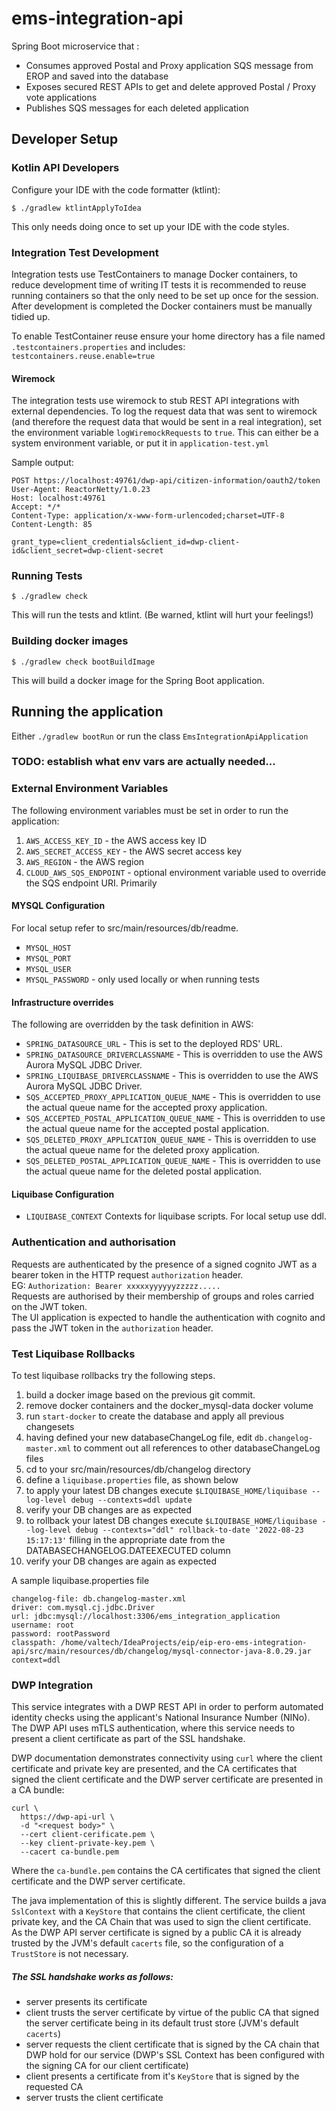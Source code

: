 # ems-integration-api

Spring Boot microservice that :

- Consumes approved Postal and Proxy application SQS message from EROP and saved into the database
- Exposes secured REST APIs to get and delete approved Postal / Proxy vote applications
- Publishes SQS messages for each deleted application

## Developer Setup

### Kotlin API Developers

Configure your IDE with the code formatter (ktlint):

```
$ ./gradlew ktlintApplyToIdea
```

This only needs doing once to set up your IDE with the code styles.

### Integration Test Development

Integration tests use TestContainers to manage Docker containers, to reduce development time of writing IT tests it is
recommended to reuse running containers so that the only need to be set up once for the session. After development is
completed the Docker containers must be manually tidied up.

To enable TestContainer reuse ensure your home directory has a file named `.testcontainers.properties` and includes:
`testcontainers.reuse.enable=true`

#### Wiremock

The integration tests use wiremock to stub REST API integrations with external dependencies. To log the request data
that was sent to wiremock (and therefore the request data that would be sent in a real integration), set the environment
variable `logWiremockRequests` to `true`. This can either be a system environment variable, or put it
in `application-test.yml`

Sample output:

```
POST https://localhost:49761/dwp-api/citizen-information/oauth2/token
User-Agent: ReactorNetty/1.0.23
Host: localhost:49761
Accept: */*
Content-Type: application/x-www-form-urlencoded;charset=UTF-8
Content-Length: 85

grant_type=client_credentials&client_id=dwp-client-id&client_secret=dwp-client-secret
```

### Running Tests

```
$ ./gradlew check
```

This will run the tests and ktlint. (Be warned, ktlint will hurt your feelings!)

### Building docker images

```
$ ./gradlew check bootBuildImage
```

This will build a docker image for the Spring Boot application.

## Running the application

Either `./gradlew bootRun` or run the class `EmsIntegrationApiApplication`

### TODO: establish what env vars are actually needed...

### External Environment Variables

The following environment variables must be set in order to run the application:

1. `AWS_ACCESS_KEY_ID` - the AWS access key ID
2. `AWS_SECRET_ACCESS_KEY` - the AWS secret access key
3. `AWS_REGION` - the AWS region
4. `CLOUD_AWS_SQS_ENDPOINT` - optional environment variable used to override the SQS endpoint URI. Primarily


#### MYSQL Configuration

For local setup refer to src/main/resources/db/readme.

* `MYSQL_HOST`
* `MYSQL_PORT`
* `MYSQL_USER`
* `MYSQL_PASSWORD` - only used locally or when running tests

#### Infrastructure overrides

The following are overridden by the task definition in AWS:

* `SPRING_DATASOURCE_URL` - This is set to the deployed RDS' URL.
* `SPRING_DATASOURCE_DRIVERCLASSNAME` - This is overridden to use the AWS Aurora MySQL JDBC Driver.
* `SPRING_LIQUIBASE_DRIVERCLASSNAME` - This is overridden to use the AWS Aurora MySQL JDBC Driver.
* `SQS_ACCEPTED_PROXY_APPLICATION_QUEUE_NAME` - This is overridden to use the actual queue name for the accepted proxy
  application.
* `SQS_ACCEPTED_POSTAL_APPLICATION_QUEUE_NAME` - This is overridden to use the actual queue name for the accepted postal
  application.
* `SQS_DELETED_PROXY_APPLICATION_QUEUE_NAME` - This is overridden to use the actual queue name for the deleted proxy
  application.
* `SQS_DELETED_POSTAL_APPLICATION_QUEUE_NAME` - This is overridden to use the actual queue name for the deleted postal
  application.

#### Liquibase Configuration

* `LIQUIBASE_CONTEXT` Contexts for liquibase scripts. For local setup use ddl.

### Authentication and authorisation

Requests are authenticated by the presence of a signed cognito JWT as a bearer token in the HTTP request `authorization`
header.  
EG: `Authorization: Bearer xxxxxyyyyyyzzzzz.....`  
Requests are authorised by their membership of groups and roles carried on the JWT token.  
The UI application is expected to handle the authentication with cognito and pass the JWT token in the `authorization`
header.

### Test Liquibase Rollbacks

To test liquibase rollbacks try the following steps.

1. build a docker image based on the previous git commit.
2. remove docker containers and the docker_mysql-data docker volume
3. run `start-docker` to create the database and apply all previous changesets
4. having defined your new databaseChangeLog file, edit `db.changelog-master.xml` to comment out all references to other
   databaseChangeLog files
5. cd to your src/main/resources/db/changelog directory
6. define a `liquibase.properties` file, as shown below
7. to apply your latest DB changes execute `$LIQUIBASE_HOME/liquibase --log-level debug --contexts=ddl update`
8. verify your DB changes are as expected
9. to rollback your latest DB changes
   execute `$LIQUIBASE_HOME/liquibase --log-level debug --contexts="ddl" rollback-to-date '2022-08-23 15:17:13'` filling
   in the appropriate date from the DATABASECHANGELOG.DATEEXECUTED column
10. verify your DB changes are again as expected

A sample liquibase.properties file

```shell
changelog-file: db.changelog-master.xml
driver: com.mysql.cj.jdbc.Driver
url: jdbc:mysql://localhost:3306/ems_integration_application
username: root
password: rootPassword
classpath: /home/valtech/IdeaProjects/eip/eip-ero-ems-integration-api/src/main/resources/db/changelog/mysql-connector-java-8.0.29.jar
context=ddl
```

### DWP Integration

This service integrates with a DWP REST API in order to perform automated identity checks using the applicant's National
Insurance Number (NINo).  
The DWP API uses mTLS authentication, where this service needs to present a client certificate as part of the SSL
handshake.

DWP documentation demonstrates connectivity using `curl` where the client certificate and private key are presented, and
the CA certificates that signed the client certificate and the DWP server certificate are presented in a CA bundle:

```shell
curl \
  https://dwp-api-url \
  -d "<request body>" \
  --cert client-cerificate.pem \
  --key client-private-key.pem \
  --cacert ca-bundle.pem
```

Where the `ca-bundle.pem` contains the CA certificates that signed the client certificate and the DWP server
certificate.

The java implementation of this is slightly different. The service builds a java `SslContext` with a `KeyStore` that
contains the client certificate, the client private key, and the CA Chain that was used to sign the client
certificate.  
As the DWP API server certificate is signed by a public CA it is already trusted by the JVM's default `cacerts` file, so
the configuration of a `TrustStore` is not necessary.

##### The SSL handshake works as follows:

* server presents its certificate
* client trusts the server certificate by virtue of the public CA that signed the server certificate being in its
  default trust store (JVM's default `cacerts`)
* server requests the client certificate that is signed by the CA chain that DWP hold for our service
  (DWP's SSL Context has been configured with the signing CA for our client certificate)
* client presents a certificate from it's `KeyStore` that is signed by the requested CA
* server trusts the client certificate